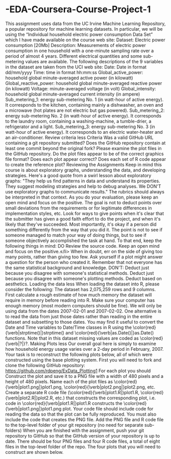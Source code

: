 # -EDA-Coursera-Course-Project-1
This assignment uses data from the UC Irvine Machine Learning Repository, a popular repository for machine learning datasets. In particular, we will be using the “Individual household electric power consumption Data Set” which I have made available on the course web site:  Dataset: Electric power consumption [20Mb] Description: Measurements of electric power consumption in one household with a one-minute sampling rate over a period of almost 4 years. Different electrical quantities and some sub-metering values are available. The following descriptions of the 9 variables in the dataset are taken from the UCI web site:  Date: Date in format dd/mm/yyyy Time: time in format hh:mm:ss Global_active_power: household global minute-averaged active power (in kilowatt) Global_reactive_power: household global minute-averaged reactive power (in kilowatt) Voltage: minute-averaged voltage (in volt) Global_intensity: household global minute-averaged current intensity (in ampere) Sub_metering_1: energy sub-metering No. 1 (in watt-hour of active energy). It corresponds to the kitchen, containing mainly a dishwasher, an oven and a microwave (hot plates are not electric but gas powered). Sub_metering_2: energy sub-metering No. 2 (in watt-hour of active energy). It corresponds to the laundry room, containing a washing-machine, a tumble-drier, a refrigerator and a light. Sub_metering_3: energy sub-metering No. 3 (in watt-hour of active energy). It corresponds to an electric water-heater and an air-conditioner. Review criteria less  Criteria  Was a valid GitHub URL containing a git repository submitted? Does the GitHub repository contain at least one commit beyond the original fork? Please examine the plot files in the GitHub repository. Do the plot files appear to be of the correct graphics file format? Does each plot appear correct? Does each set of R code appear to create the reference plot? Reviewing the Assignments  Keep in mind this course is about exploratory graphs, understanding the data, and developing strategies. Here's a good quote from a swirl lesson about exploratory graphs: "They help us find patterns in data and understand its properties. They suggest modeling strategies and help to debug analyses. We DON'T use exploratory graphs to communicate results."  The rubrics should always be interpreted in that context.  As you do your evaluation, please keep an open mind and focus on the positive. The goal is not to deduct points over small deviations from the requirements or for legitimate differences in implementation styles, etc. Look for ways to give points when it's clear that the submitter has given a good faith effort to do the project, and when it's likely that they've succeeded. Most importantly, it's okay if a person did something differently from the way that you did it. The point is not to see if someone managed to match your way of doing things, but to see if someone objectively accomplished the task at hand.  To that end, keep the following things in mind:  DO  Review the source code. Keep an open mind and focus on the positive.≤/li> When in doubt, err on the side of giving too many points, rather than giving too few. Ask yourself if a plot might answer a question for the person who created it. Remember that not everyone has the same statistical background and knowledge. DON'T:  Deduct just because you disagree with someone's statistical methods. Deduct just because you disagree with someone's plotting methods. Deduct based on aesthetics. Loading the data less  When loading the dataset into R, please consider the following:  The dataset has 2,075,259 rows and 9 columns. First calculate a rough estimate of how much memory the dataset will require in memory before reading into R. Make sure your computer has enough memory (most modern computers should be fine). We will only be using data from the dates 2007-02-01 and 2007-02-02. One alternative is to read the data from just those dates rather than reading in the entire dataset and subsetting to those dates. You may find it useful to convert the Date and Time variables to Date/Time classes in R using the \color{red}{\verb|strptime()|}strptime()  and \color{red}{\verb|as.Date()|}as.Date() functions. Note that in this dataset missing values are coded as \color{red}{\verb|?|}?. Making Plots less  Our overall goal here is simply to examine how household energy usage varies over a 2-day period in February, 2007. Your task is to reconstruct the following plots below, all of which were constructed using the base plotting system.  First you will need to fork and clone the following GitHub repository: https://github.com/rdpeng/ExData_Plotting1  For each plot you should  Construct the plot and save it to a PNG file with a width of 480 pixels and a height of 480 pixels. Name each of the plot files as \color{red}{\verb|plot1.png|}plot1.png, \color{red}{\verb|plot2.png|}plot2.png, etc. Create a separate R code file (\color{red}{\verb|plot1.R|}plot1.R, \color{red}{\verb|plot2.R|}plot2.R, etc.) that constructs the corresponding plot, i.e. code in \color{red}{\verb|plot1.R|}plot1.R constructs the \color{red}{\verb|plot1.png|}plot1.png plot. Your code file should include code for reading the data so that the plot can be fully reproduced. You must also include the code that creates the PNG file. Add the PNG file and R code file to the top-level folder of your git repository (no need for separate sub-folders) When you are finished with the assignment, push your git repository to GitHub so that the GitHub version of your repository is up to date. There should be four PNG files and four R code files, a total of eight files in the top-level folder of the repo.  The four plots that you will need to construct are shown below.
